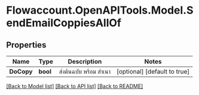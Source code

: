 
# Flowaccount.OpenAPITools.Model.SendEmailCoppiesAllOf

## Properties

Name | Type | Description | Notes
------------ | ------------- | ------------- | -------------
**DoCopy** | **bool** | ส่งต้นฉบับ พร้อม สำเนา | [optional] [default to true]

[[Back to Model list]](../README.md#documentation-for-models)
[[Back to API list]](../README.md#documentation-for-api-endpoints)
[[Back to README]](../README.md)

